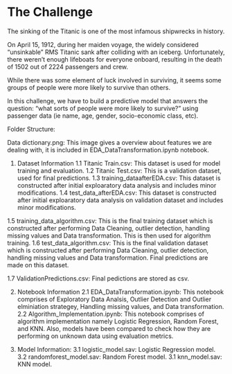 # The Challenge
The sinking of the Titanic is one of the most infamous shipwrecks in history.

On April 15, 1912, during her maiden voyage, the widely considered “unsinkable” RMS Titanic sank after colliding with an iceberg. Unfortunately, there weren’t enough lifeboats for everyone onboard, resulting in the death of 1502 out of 2224 passengers and crew.

While there was some element of luck involved in surviving, it seems some groups of people were more likely to survive than others.

In this challenge, we have to build a predictive model that answers the question: “what sorts of people were more likely to survive?” using passenger data (ie name, age, gender, socio-economic class, etc).

Folder Structure:

Data dictionary.png: This image gives a overview about features we are dealing with, it is included in EDA_DataTransformation.ipynb notebook.

1. Dataset Information
1.1 Titanic Train.csv: This dataset is used for model training and evaluation.
1.2 Titanic Test.csv: This is a validation dataset, used for final predictions.
1.3 training_dataafterEDA.csv: This dataset is constructed after initial exploaratory data analysis and includes minor modifications.
1.4 test_data_afterEDA.csv: This dataset is constructed after initial exploaratory data analysis on validation dataset and includes minor modifications.

1.5 training_data_algorithm.csv: This is the final training dataset which is constructed after performing Data Cleaning, outlier detection, handling missing values and Data transformation. This is then used for algorithm training.
1.6 test_data_algorithm.csv: This is the final validation dataset which is constructed after performing Data Cleaning, outlier detection, handling missing values and Data transformation. Final predictions are made on this dataset.

1.7 ValidationPredictions.csv: Final pedictions are stored as csv.

2. Notebook Information
2.1 EDA_DataTransformation.ipynb: This notebook comprises of Exploratory Data Analsis, Outlier Detection and Outlier elminiation strategey, Handling missing values, and Data transformation.
2.2 Algorithm_Implementation.ipynb: This notebook comprises of algorithm implementation namely Logistic Regression, Random Forest, and KNN. Also, models have been compared to check how they are performing on unknown data using evaluation metrics.

3. Model Information:
3.1 logistic_model.sav: Logistic Regression model. 
3.2 randomforest_model.sav: Random Forest model. 
3.1 knn_model.sav: KNN model. 
